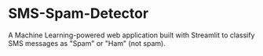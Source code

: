 # SMS-Spam-Detector
A Machine Learning-powered web application built with Streamlit to classify SMS messages as "Spam" or "Ham" (not spam).
